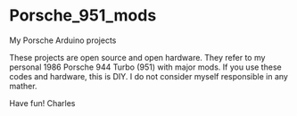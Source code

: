 # Porsche_951_mods
My Porsche Arduino projects

These projects are open source and open hardware. They refer to my personal 1986 Porsche 944 Turbo (951) with major mods.
If you use these codes and hardware, this is DIY. I do not consider myself responsible in any mather.

Have fun!
Charles

